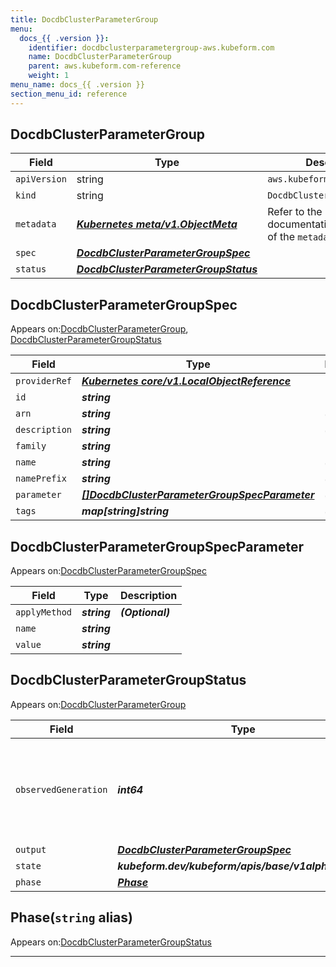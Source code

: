 ```yaml
---
title: DocdbClusterParameterGroup
menu:
  docs_{{ .version }}:
    identifier: docdbclusterparametergroup-aws.kubeform.com
    name: DocdbClusterParameterGroup
    parent: aws.kubeform.com-reference
    weight: 1
menu_name: docs_{{ .version }}
section_menu_id: reference
---
```


## DocdbClusterParameterGroup
| Field | Type | Description |
| ------ | ----- | ----------- |
| `apiVersion` | string | `aws.kubeform.com/v1alpha1` |
|    `kind` | string | `DocdbClusterParameterGroup` |
| `metadata` | ***[Kubernetes meta/v1.ObjectMeta](https://v1-18.docs.kubernetes.io/docs/reference/generated/kubernetes-api/v1.18/#objectmeta-v1-meta)***|Refer to the Kubernetes API documentation for the fields of the `metadata` field.|
| `spec` | ***[DocdbClusterParameterGroupSpec](#docdbclusterparametergroupspec)***||
| `status` | ***[DocdbClusterParameterGroupStatus](#docdbclusterparametergroupstatus)***||
## DocdbClusterParameterGroupSpec

Appears on:[DocdbClusterParameterGroup](#docdbclusterparametergroup), [DocdbClusterParameterGroupStatus](#docdbclusterparametergroupstatus)

| Field | Type | Description |
| ------ | ----- | ----------- |
| `providerRef` | ***[Kubernetes core/v1.LocalObjectReference](https://v1-18.docs.kubernetes.io/docs/reference/generated/kubernetes-api/v1.18/#localobjectreference-v1-core)***||
| `id` | ***string***||
| `arn` | ***string***| ***(Optional)*** |
| `description` | ***string***| ***(Optional)*** |
| `family` | ***string***||
| `name` | ***string***| ***(Optional)*** |
| `namePrefix` | ***string***| ***(Optional)*** |
| `parameter` | ***[[]DocdbClusterParameterGroupSpecParameter](#docdbclusterparametergroupspecparameter)***| ***(Optional)*** |
| `tags` | ***map[string]string***| ***(Optional)*** |
## DocdbClusterParameterGroupSpecParameter

Appears on:[DocdbClusterParameterGroupSpec](#docdbclusterparametergroupspec)

| Field | Type | Description |
| ------ | ----- | ----------- |
| `applyMethod` | ***string***| ***(Optional)*** |
| `name` | ***string***||
| `value` | ***string***||
## DocdbClusterParameterGroupStatus

Appears on:[DocdbClusterParameterGroup](#docdbclusterparametergroup)

| Field | Type | Description |
| ------ | ----- | ----------- |
| `observedGeneration` | ***int64***| ***(Optional)*** Resource generation, which is updated on mutation by the API Server.|
| `output` | ***[DocdbClusterParameterGroupSpec](#docdbclusterparametergroupspec)***| ***(Optional)*** |
| `state` | ***kubeform.dev/kubeform/apis/base/v1alpha1.State***| ***(Optional)*** |
| `phase` | ***[Phase](#phase)***| ***(Optional)*** |
## Phase(`string` alias)

Appears on:[DocdbClusterParameterGroupStatus](#docdbclusterparametergroupstatus)

---
